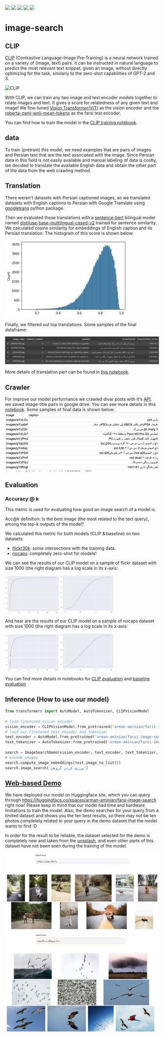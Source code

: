 <span align="center">
<a href="https://huggingface.co/spaces/arman-aminian/farsi-image-search"><img src="https://img.shields.io/static/v1?label=%F0%9F%A4%97%20Hugging%20Face&message=Demo&color=orange"></a>
<a href="https://huggingface.co/arman-aminian/farsi-image-search-text"><img src="https://img.shields.io/static/v1?label=%F0%9F%A4%97%20Hugging%20Face&message=Text Models&color=blue"></a>
<a href="https://huggingface.co/arman-aminian/farsi-image-search-vision"><img src="https://img.shields.io/static/v1?label=%F0%9F%A4%97%20Hugging%20Face&message=Vision Models&color=blue"></a>
<a href="https://colab.research.google.com/drive/1QZWgNFy9NZxj2g4pQH_UDFVVg2eGUOrn?usp=sharing"><img src="https://img.shields.io/static/v1?label=Colab&message=Training notebook&logo=Google%20Colab&color=purple"></a>
<a href="https://colab.research.google.com/drive/1bsKbW0URSJGWwS6Nu33X_l3tHsLpqsF7?usp=sharing"><img src="https://img.shields.io/static/v1?label=Colab&message=Inference notebook&logo=Google%20Colab&color=red"></a>
</span>

# image-search

## CLIP

[CLIP](https://arxiv.org/abs/2103.00020) (Contrastive Language-Image Pre-Training) is a neural network trained on a variety of (image, text) pairs. It can be instructed in natural language to predict the most relevant text snippet, given an image, without directly optimizing for the task, similarly to the zero-shot capabilities of GPT-2 and 3.

![CLIP](https://github.com/openai/CLIP/blob/main/CLIP.png)

With CLIP, we can train any two image and text encoder models together to relate images and text. It gives a score for relatedness of any given text and image! We fine-tuned [Vision Transformer(ViT)](https://huggingface.co/openai/clip-vit-base-patch32) as the vision encoder and the [roberta-zwnj-wnli-mean-tokens](https://huggingface.co/m3hrdadfi/roberta-zwnj-wnli-mean-tokens) as the farsi text encoder.

You can find how to train the model in the [CLIP training notebook](https://colab.research.google.com/drive/1Rj9gFo4pTo1p-H2G3uw1viTJVJ8_-ZUF).

## data


To train (pretrain) this model, we need examples that are pairs of images and Persian text that are the text associated with the image.
Since Persian data in this field is not easily available and manual labeling of data is costly, we decided to translate the available English data and obtain the other part of the data from the web crawling method.
## Translation

There weren't datasets with Persian captioned images, so we translated datasets with English captions to Persian with Google Translate using [googletrans](https://pypi.org/project/googletrans/) python package.

Then we evaluated these translations with a [sentence-bert](https://www.sbert.net/) bilingual model named [distiluse-base-multilingual-cased-v2](https://huggingface.co/sentence-transformers/distiluse-base-multilingual-cased-v2) trained for sentence similarity.
We calculated cosine similarity for embeddings of English caption and its Persian translation. The histogram of this score is shown below:

<img alt="translation-score.png" src="images/translation-score.png" width="400"/>

Finally, we filtered out top translations. Some samples of the final dataframe:

<img alt="translation-sample-df.png" src="images/translation-sample-df.png" width="700"/>

More details of translation part can be found in [this notebook](https://colab.research.google.com/drive/1XcwbdegPsuXKybDczD4d8d8LLH1QlQ8m).

## Crawler
For improve our model performance we crawled divar posts with it's [API](https://api.divar.ir). we saved image-title pairs in google drive.
You can see more details in this [notebook](https://github.com/NLP-Final-Projects/image-search/blob/master/src/data/load/get_posts.ipynb).
Some samples of final data is shown below:
<img alt="divar.png" src="images/divar.png" width="700"/>


## Evaluation

### Accuracy @ k

This metric is used for evaluating how good an image search of a model is.

Acc@k definition: Is the best image (the most related to the text query), among the top-k outputs of the model?

We calculated this metric for both models (CLIP & baseline) on two datasets:
* [flickr30k](https://paperswithcode.com/dataset/flickr30k): some intersections with the training data.
* [nocaps](https://nocaps.org/): completely zero-shot for models!

We can see the results of our CLIP model on a sample of flickr dataset with size 1000 (the right diagram has a log scale in its x-axis:

<img alt="clip-flickr" src="./images/clip-flickr.png" width="35%"/> <img alt="clip-flickr-log" src="./images/clip-flickr-log.png" width="35%"/>

And hear are the results of our CLIP model on a sample of nocaps dataset with size 1000 (the right diagram has a log scale in its x-axis:

<img alt="clip-nocaps" src="./images/clip-nocaps.png" width="35%"/> <img alt="clip-nocaps-log" src="./images/clip-nocaps-log.png" width="35%"/>

You can find more details in notebooks for [CLIP evaluation](https://colab.research.google.com/drive/1Rj9gFo4pTo1p-H2G3uw1viTJVJ8_-ZUF) and [baseline evaluation](https://colab.research.google.com/drive/13NwD0bE0JaR5L6fj26EyoDVhB5G7lgfX)



## Inference (How to use our model)

```python
from transformers import AutoModel, AutoTokenizer, CLIPVisionModel

# load finetuned vision encoder
vision_encoder = CLIPVisionModel.from_pretrained('arman-aminian/farsi-image-search-vision')
# load our finetuned text encoder and tokenizer
text_encoder = AutoModel.from_pretrained('arman-aminian/farsi-image-search-text')
text_tokenizer = AutoTokenizer.from_pretrained('arman-aminian/farsi-image-search-text')

search = ImageSearchDemo(vision_encoder, text_encoder, text_tokenizer, device='cuda')
# encode images
search.compute_image_embeddings(test.image.to_list())
search.image_search('ورزش کردن گروهی')
```


## [Web-based Demo](https://huggingface.co/spaces/arman-aminian/farsi-image-search)

We have deployed our model on Huggingface site, which you can query through https://huggingface.co/spaces/arman-aminian/farsi-image-search right now! Please keep in mind that our model had time and hardware limitations to train the model. Also, the demo searches for your query from a limited dataset and shows you the ten best results, so there may not be ten photos completely related to your query in the demo dataset that the model wants to find :D

In order for the result to be reliable, the dataset selected for the demo is completely new and taken from the [unsplash](https://unsplash.com/), and even other parts of this dataset have not been seen during the training of the model.

<img alt="animal-walking-on-the-street" src="./images/animal-walking-on-the-street.png"/> 
<img alt="flock-of-birds-in-flight" src="./images/flock-of-birds-in-flight.png"/>
